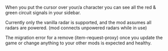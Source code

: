 When you put the cursor over your/a character you can see all the red & green circuit signals in your sidebar.

Currently only the vanilla radar is supported, and the mod assumes all radars are powered. (mod connects unpowered radars while in use)

The migration error for a remove (item-request-proxy) once you update the game or change anything to your other mods is expected and healthy.

